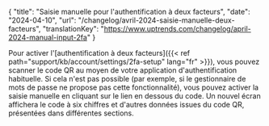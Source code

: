 {
"title": "Saisie manuelle pour l'authentification à deux facteurs",
"date": "2024-04-10",
"url": "/changelog/avril-2024-saisie-manuelle-deux-facteurs",
"translationKey": "https://www.uptrends.com/changelog/april-2024-manual-input-2fa"
}

Pour activer l'[authentification à deux facteurs]({{< ref path="support/kb/account/settings/2fa-setup" lang="fr" >}}), vous pouvez scanner le code QR au moyen de votre application d'authentification habituelle. Si cela n'est pas possible (par exemple, si le gestionnaire de mots de passe ne propose pas cette fonctionnalité), vous pouvez activer la saisie manuelle en cliquant sur le lien en dessous du code. Un nouvel écran affichera le code à six chiffres et d'autres données issues du code QR, présentées dans différentes sections.